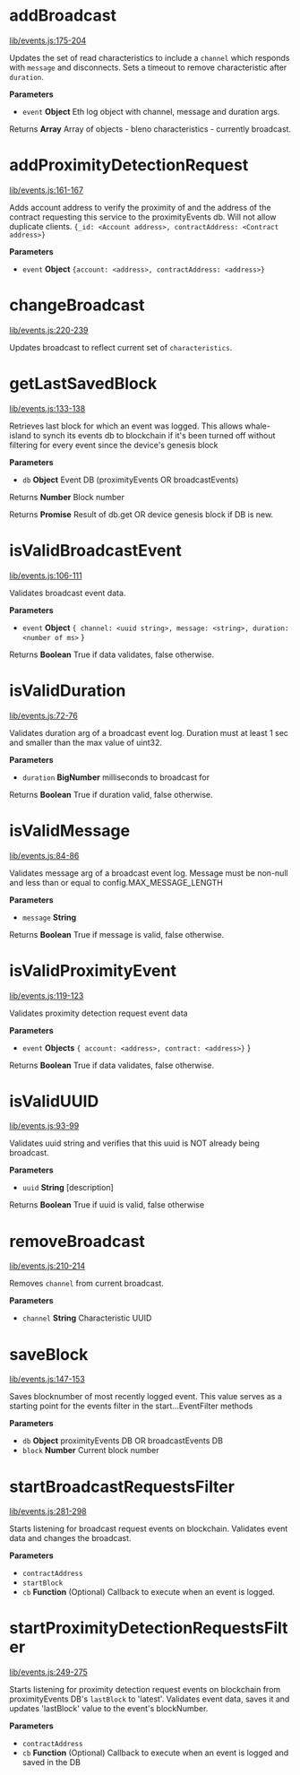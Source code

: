 # addBroadcast

[lib/events.js:175-204](https://github.com/animist-io/whale-island/blob/aecf00c4c69099d22b40d00eacb1844632b2e0e1/lib/events.js#L175-L204 "Source code on GitHub")

Updates the set of read characteristics to include a `channel` which responds with `message`
and disconnects. Sets a timeout to remove characteristic after `duration`.

**Parameters**

-   `event` **Object** Eth log object with channel, message and duration args.

Returns **Array** Array of objects - bleno characteristics - currently broadcast.

# addProximityDetectionRequest

[lib/events.js:161-167](https://github.com/animist-io/whale-island/blob/aecf00c4c69099d22b40d00eacb1844632b2e0e1/lib/events.js#L161-L167 "Source code on GitHub")

Adds account address to verify the proximity of and the address of the contract requesting this service 
to the proximityEvents db. Will not allow duplicate clients.
`{_id: <Account address>, contractAddress: <Contract address>}`

**Parameters**

-   `event` **Object** `{account: <address>, contractAddress: <address>}`

# changeBroadcast

[lib/events.js:220-239](https://github.com/animist-io/whale-island/blob/aecf00c4c69099d22b40d00eacb1844632b2e0e1/lib/events.js#L220-L239 "Source code on GitHub")

Updates broadcast to reflect current set of `characteristics`.

# getLastSavedBlock

[lib/events.js:133-138](https://github.com/animist-io/whale-island/blob/aecf00c4c69099d22b40d00eacb1844632b2e0e1/lib/events.js#L133-L138 "Source code on GitHub")

Retrieves last block for which an event was logged. This allows whale-island to synch its 
events db to blockchain if it's been turned off without filtering for every event since
the device's genesis block

**Parameters**

-   `db` **Object** Event DB (proximityEvents OR broadcastEvents)

Returns **Number** Block number

Returns **Promise** Result of db.get OR device genesis block if DB is new.

# isValidBroadcastEvent

[lib/events.js:106-111](https://github.com/animist-io/whale-island/blob/aecf00c4c69099d22b40d00eacb1844632b2e0e1/lib/events.js#L106-L111 "Source code on GitHub")

Validates broadcast event data.

**Parameters**

-   `event` **Object** `{ channel: <uuid string>, message: <string>, duration: <number of ms>` }

Returns **Boolean** True if data validates, false otherwise.

# isValidDuration

[lib/events.js:72-76](https://github.com/animist-io/whale-island/blob/aecf00c4c69099d22b40d00eacb1844632b2e0e1/lib/events.js#L72-L76 "Source code on GitHub")

Validates duration arg of a broadcast event log. Duration must at least 1 sec and 
smaller than the max value of uint32.

**Parameters**

-   `duration` **BigNumber** milliseconds to broadcast for

Returns **Boolean** True if duration valid, false otherwise.

# isValidMessage

[lib/events.js:84-86](https://github.com/animist-io/whale-island/blob/aecf00c4c69099d22b40d00eacb1844632b2e0e1/lib/events.js#L84-L86 "Source code on GitHub")

Validates message arg of a broadcast event log. Message must be non-null and
less than or equal to config.MAX_MESSAGE_LENGTH

**Parameters**

-   `message` **String** 

Returns **Boolean** True if message is valid, false otherwise.

# isValidProximityEvent

[lib/events.js:119-123](https://github.com/animist-io/whale-island/blob/aecf00c4c69099d22b40d00eacb1844632b2e0e1/lib/events.js#L119-L123 "Source code on GitHub")

Validates proximity detection request event data

**Parameters**

-   `event` **Objects** `{ account: <address>, contract: <address>}` }

Returns **Boolean** True if data validates, false otherwise.

# isValidUUID

[lib/events.js:93-99](https://github.com/animist-io/whale-island/blob/aecf00c4c69099d22b40d00eacb1844632b2e0e1/lib/events.js#L93-L99 "Source code on GitHub")

Validates uuid string and verifies that this uuid is NOT already being broadcast.

**Parameters**

-   `uuid` **String** [description]

Returns **Boolean** True if uuid is valid, false otherwise

# removeBroadcast

[lib/events.js:210-214](https://github.com/animist-io/whale-island/blob/aecf00c4c69099d22b40d00eacb1844632b2e0e1/lib/events.js#L210-L214 "Source code on GitHub")

Removes `channel` from current broadcast.

**Parameters**

-   `channel` **String** Characteristic UUID

# saveBlock

[lib/events.js:147-153](https://github.com/animist-io/whale-island/blob/aecf00c4c69099d22b40d00eacb1844632b2e0e1/lib/events.js#L147-L153 "Source code on GitHub")

Saves blocknumber of most recently logged event. This value serves as a starting point for the 
events filter in the start...EventFilter methods

**Parameters**

-   `db` **Object** proximityEvents DB OR broadcastEvents DB
-   `block` **Number** Current block number

# startBroadcastRequestsFilter

[lib/events.js:281-298](https://github.com/animist-io/whale-island/blob/aecf00c4c69099d22b40d00eacb1844632b2e0e1/lib/events.js#L281-L298 "Source code on GitHub")

Starts listening for broadcast request events on blockchain. Validates event data and changes the broadcast.

**Parameters**

-   `contractAddress`  
-   `startBlock`  
-   `cb` **Function** (Optional) Callback to execute when an event is logged.

# startProximityDetectionRequestsFilter

[lib/events.js:249-275](https://github.com/animist-io/whale-island/blob/aecf00c4c69099d22b40d00eacb1844632b2e0e1/lib/events.js#L249-L275 "Source code on GitHub")

Starts listening for proximity detection request events on blockchain from proximityEvents DB's 
`lastBlock` to 'latest'. Validates event data, saves it and updates 'lastBlock' value to the 
event's blockNumber.

**Parameters**

-   `contractAddress`  
-   `cb` **Function** (Optional) Callback to execute when an event is logged and saved in the DB

